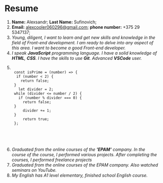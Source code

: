 # **Resume**

1. **Name:** Alexsandr; **Last Name:** Sufinovich;
2. **Email:** alexcooler060296@gmail.com; **phone number:** +375 29 5347137;
3. *Young, diligent, I want to learn and get new skills and knowledge in the field of Front-end development. I am ready to delve into any aspect of this area. I want to become a good Front-end developer.*
4. *I speak **JavaScript** programming language. I have a solid knowledge of **HTML**, **CSS**. I have the skills to use **Git**. Advanced **VSCode** user.*
5. <pre><code>
    const isPrime = (number) => {
     if (number < 2) {
       return false;
    }
      let divider = 2;
    while (divider <= number / 2) {
      if (number % divider === 0) {
        return false;
    }
        divider += 1;
    }
        return true;
    };
</pre></code>




6. *Graduated from the online courses of the **'EPAM'** company. In the course of the course, I performed various projects. After completing the courses, I performed freelance projects*
7. *Graduated from the online courses of the EPAM company. Also watched seminars on YouTube.*
8. *My English has A1 level elementary, finished school English course.*

